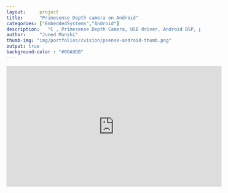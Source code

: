 ```yaml
---
layout:     project
title:      "Primesense Depth camera on Android"
categories: ["EmbeddedSystems","Android"]
description:   "C , Primesense Depth Camera, USB driver, Android BSP, porting, kernel driver, embedded system, TI ,ARM"
author:     "Juned Munshi"
thumb-img: "img/portfolios/cvision/psense-android-thumb.png"
output: true
background-color : "#00A9DB"
---
```

<iframe width="560" height="315" src="https://www.youtube.com/embed/zVxOF3Lo4gs" frameborder="0" allowfullscreen></iframe>

